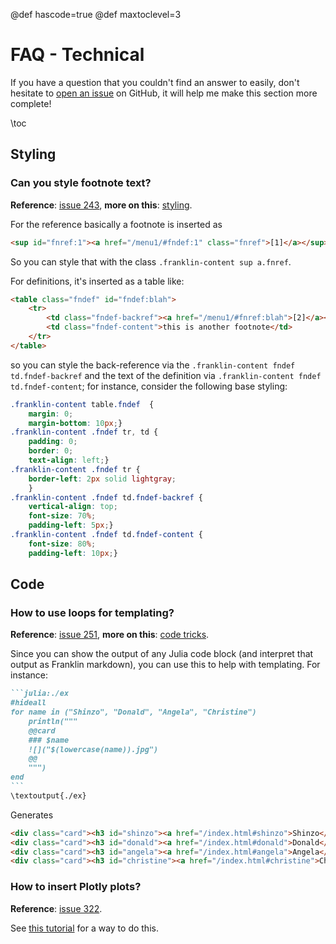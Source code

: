 @def hascode=true
@def maxtoclevel=3

# FAQ - Technical

If you have a question that you couldn't find an answer to easily, don't hesitate to [open an issue](https://github.com/tlienart/Franklin.jl/issues/new) on GitHub, it will help me make this section more complete!

\toc

## Styling

### Can you style footnote text?

**Reference**: [issue 243](https://github.com/tlienart/Franklin.jl/issues/243), **more on this**: [styling](/styling/classes/).

For the reference basically a footnote is inserted as

```html
<sup id="fnref:1"><a href="/menu1/#fndef:1" class="fnref">[1]</a></sup>
```

So you can style that with the class `.franklin-content sup a.fnref`.

For definitions, it's inserted as a table like:

```html
<table class="fndef" id="fndef:blah">
    <tr>
        <td class="fndef-backref"><a href="/menu1/#fnref:blah">[2]</a></td>
        <td class="fndef-content">this is another footnote</td>
    </tr>
</table>
```

so you can style the back-reference via the `.franklin-content fndef td.fndef-backref` and the text of the definition via `.franklin-content fndef td.fndef-content`; for instance, consider the following base styling:

```css
.franklin-content table.fndef  {
    margin: 0;
    margin-bottom: 10px;}
.franklin-content .fndef tr, td {
    padding: 0;
    border: 0;
    text-align: left;}
.franklin-content .fndef tr {
    border-left: 2px solid lightgray;
    }
.franklin-content .fndef td.fndef-backref {
    vertical-align: top;
    font-size: 70%;
    padding-left: 5px;}
.franklin-content .fndef td.fndef-content {
    font-size: 80%;
    padding-left: 10px;}
```

## Code

### How to use loops for templating?

**Reference**: [issue 251](https://github.com/tlienart/Franklin.jl/issues/251), **more on this**: [code tricks](/code/eval-tricks/).

Since you can show the output of any Julia code block (and interpret that output as Franklin markdown), you can use this to help with templating.
For instance:

`````md
```julia:./ex
#hideall
for name in ("Shinzo", "Donald", "Angela", "Christine")
    println("""
    @@card
    ### $name
    ![]("$(lowercase(name)).jpg")
    @@
    """)
end
```
\textoutput{./ex}
`````

Generates

```html
<div class="card"><h3 id="shinzo"><a href="/index.html#shinzo">Shinzo</a></h3>  <img src="shinzo.jpg" alt="" /></div>
<div class="card"><h3 id="donald"><a href="/index.html#donald">Donald</a></h3>  <img src="donald.jpg" alt="" /></div>
<div class="card"><h3 id="angela"><a href="/index.html#angela">Angela</a></h3>  <img src="angela.jpg" alt="" /></div>
<div class="card"><h3 id="christine"><a href="/index.html#christine">Christine</a></h3>  <img src="christine.jpg" alt="" /></div>
```

### How to insert Plotly plots?

**Reference**: [issue 322](https://github.com/tlienart/Franklin.jl/issues/322).

See [this tutorial](/extras/plotly/) for a way to do this.
